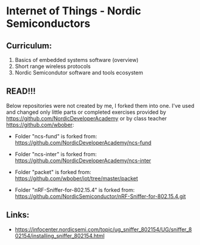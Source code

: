 # Internet of Things - Nordic Semiconductors

## Curriculum:
1. Basics of embedded systems software (overview)
2. Short range wireless protocols
3. Nordic Semicondutor software and tools ecosystem


## READ!!!
Below repositories were not created by me, I forked them into one. I've used and changed only little parts or completed exercises provided by https://github.com/NordicDeveloperAcademy or by class teacher https://github.com/wbober:  

- Folder "ncs-fund" is forked from: https://github.com/NordicDeveloperAcademy/ncs-fund

- Folder "ncs-inter" is forked from: https://github.com/NordicDeveloperAcademy/ncs-inter

- Folder "packet" is forked from: https://github.com/wbober/iot/tree/master/packet

- Folder "nRF-Sniffer-for-802.15.4" is forked from: https://github.com/NordicSemiconductor/nRF-Sniffer-for-802.15.4.git


## Links: 
- https://infocenter.nordicsemi.com/topic/ug_sniffer_802154/UG/sniffer_802154/installing_sniffer_802154.html

